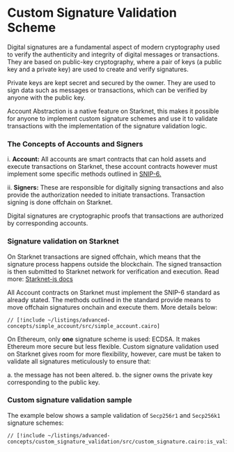 # Custom Signature Validation Scheme

Digital signatures are a fundamental aspect of modern cryptography used to verify the authenticity and integrity of digital messages or transactions. They are based on public-key cryptography, where a pair of keys (a public key and a private key) are used to create and verify signatures.

Private keys are kept secret and secured by the owner. They are used to sign data such as messages or transactions, which can be verified by anyone with the public key.

Account Abstraction is a native feature on Starknet, this makes it possible for anyone to implement custom signature schemes and use it to validate transactions with the implementation of the signature validation logic.

### The Concepts of Accounts and Signers

i. **Account:** All accounts are smart contracts that can hold assets and execute transactions on Starknet, these account contracts however must implement some specific methods outlined in [SNIP-6.](https://github.com/starknet-io/SNIPs/blob/main/SNIPS/snip-6.md)

ii. **Signers:** These are responsible for digitally signing transactions and also provide the authorization needed to initiate transactions. Transaction signing is done offchain on Starknet.

Digital signatures are cryptographic proofs that transactions are authorized by corresponding accounts.

### Signature validation on Starknet

On Starknet transactions are signed offchain, which means that the signature process happens outside the blockchain. The signed transaction is then submitted to Starknet network for verification and execution. Read more: [Starknet-js docs](https://www.starknetjs.com/docs/guides/signature/)

All Account contracts on Starknet must implement the SNIP-6 standard as already stated. The methods outlined in the standard provide means to move offchain signatures onchain and execute them. More details below:

```cairo
// [!include ~/listings/advanced-concepts/simple_account/src/simple_account.cairo]
```

On Ethereum, only **one** signature scheme is used: ECDSA. It makes Ethereum more secure but less flexible.
Custom signature validation used on Starknet gives room for more flexibility, however, care must be taken to validate all signatures meticulously to ensure that:

a. the message has not been altered.
b. the signer owns the private key corresponding to the public key.


### Custom signature validation sample

The example below shows a sample validation of `Secp256r1` and `Secp256k1` signature schemes:

```cairo
// [!include ~/listings/advanced-concepts/custom_signature_validation/src/custom_signature.cairo:is_valid_signature]
```